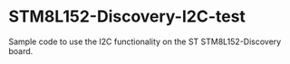 # STM8L152-Discovery-I2C-test
Sample code to use the I2C functionality on the ST STM8L152-Discovery board.

